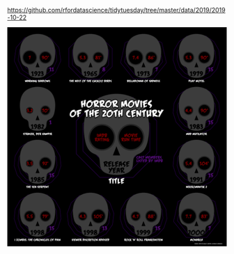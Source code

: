 https://github.com/rfordatascience/tidytuesday/tree/master/data/2019/2019-10-22

![](plots/horror-skulls.png)